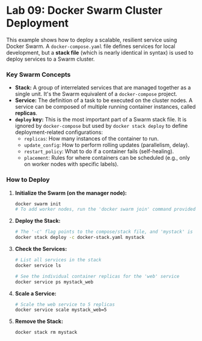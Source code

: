 # Lab 09: Docker Swarm Cluster Deployment

This example shows how to deploy a scalable, resilient service using Docker Swarm. A `docker-compose.yaml` file defines services for local development, but a **stack file** (which is nearly identical in syntax) is used to deploy services to a Swarm cluster.

### Key Swarm Concepts

-   **Stack:** A group of interrelated services that are managed together as a single unit. It's the Swarm equivalent of a `docker-compose` project.
-   **Service:** The definition of a task to be executed on the cluster nodes. A service can be composed of multiple running container instances, called **replicas**.
-   **`deploy` key:** This is the most important part of a Swarm stack file. It is ignored by `docker-compose` but used by `docker stack deploy` to define deployment-related configurations:
    -   `replicas`: How many instances of the container to run.
    -   `update_config`: How to perform rolling updates (parallelism, delay).
    -   `restart_policy`: What to do if a container fails (self-healing).
    -   `placement`: Rules for where containers can be scheduled (e.g., only on worker nodes with specific labels).

### How to Deploy

1.  **Initialize the Swarm (on the manager node):**
    ```bash
    docker swarm init
    # To add worker nodes, run the 'docker swarm join' command provided by the init output on other machines.
    ```

2.  **Deploy the Stack:**
    ```bash
    # The '-c' flag points to the compose/stack file, and 'mystack' is the stack name.
    docker stack deploy -c docker-stack.yaml mystack
    ```

3.  **Check the Services:**
    ```bash
    # List all services in the stack
    docker service ls
    
    # See the individual container replicas for the 'web' service
    docker service ps mystack_web
    ```

4.  **Scale a Service:**
    ```bash
    # Scale the web service to 5 replicas
    docker service scale mystack_web=5
    ```

5.  **Remove the Stack:**
    ```bash
    docker stack rm mystack
    ```

